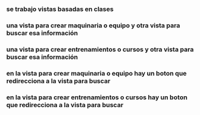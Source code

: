 ### se trabajo vistas basadas en clases
### una vista para crear maquinaria o equipo y otra vista para buscar esa información
### una vista para crear entrenamientos o cursos y otra vista para buscar esa información
### en la vista para crear maquinaria o equipo hay un boton que redirecciona a la vista para buscar
### en la vista para crear entrenamientos o cursos hay un boton que redirecciona a la vista para buscar